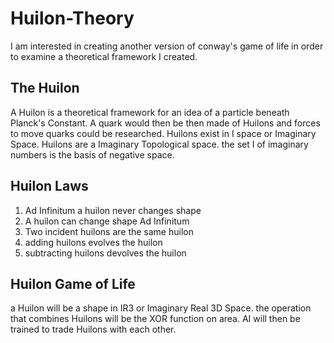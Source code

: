 # Huilon-Theory
I am interested in creating another version of conway's game of life in order to examine a theoretical framework I created. 
## The Huilon
A Huilon is a theoretical framework for an idea of a particle beneath Planck's Constant. 
A quark would then be then made of Huilons and forces to move quarks could be researched.
Huilons exist in I space or Imaginary Space. 
Huilons are a Imaginary Topological space. 
the set I of imaginary numbers is the basis of negative space.
## Huilon Laws
1. Ad Infinitum a huilon never changes shape
2. A huilon can change shape Ad Infinitum
3. Two incident huilons are the same huilon
4. adding huilons evolves the huilon
5. subtracting huilons devolves the huilon
## Huilon Game of Life
a Huilon will be a shape in IR3 or Imaginary Real 3D Space.
the operation that combines Huilons will be the XOR function on area.
AI will then be trained to trade Huilons with each other.
